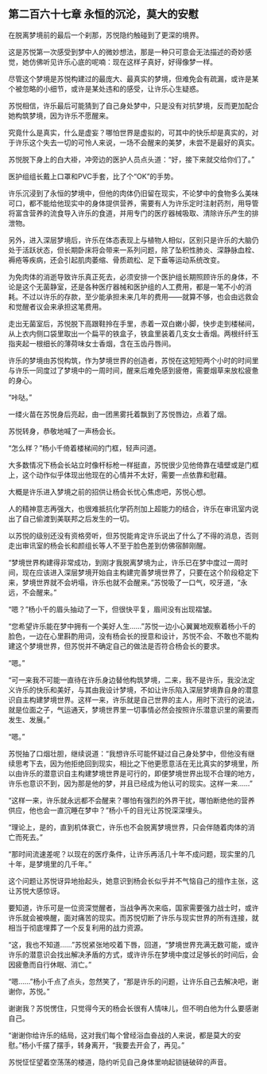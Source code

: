 ## 第二百六十七章 永恒的沉沦，莫大的安慰
在脱离梦境前的最后一个刹那，苏悦隐约触碰到了更深的境界。

这是苏悦第一次感受到梦中人的微妙想法，那是一种只可意会无法描述的奇妙感觉，她仿佛听见许乐心底的呢喃：现在这样子真好，好得像梦一样。

尽管这个梦境是苏悦构建过的最庞大、最真实的梦境，但难免会有疏漏，或许是某个被忽略的小细节，或许是某处违和的感受，让许乐心生疑惑。

苏悦相信，许乐最后可能猜到了自己身处梦中，只是没有对抗梦境，反而更加配合她构筑梦境，因为许乐不愿醒来。

究竟什么是真实，什么是虚妄？哪怕世界是虚拟的，可其中的快乐却是真实的，对于许乐这个失去一切的可怜人来说，一场不会醒来的美梦，未尝不是最好的真实。

苏悦脱下身上的白大褂，冲旁边的医护人员点头道：“好，接下来就交给你们了。”

医护组组长戴上口罩和PVC手套，比了个“OK”的手势。

许乐沉浸到了永恒的梦境中，但他的肉体仍旧留在现实，不论梦中的食物多么美味可口，都不能给他现实中的身体提供营养，需要有人为许乐定时注射药剂，用导管将富含营养的流食导入许乐的食道，并用专门的医疗器械吸取、清除许乐产生的排泄物。

另外，进入深层梦境后，许乐在体态表现上与植物人相似，区别只是许乐的大脑仍处于活跃状态，但长期卧床将会带来一系列问题，除了坠积性肺炎、深静脉血栓、褥疮等疾病，还会引起肌肉萎缩、骨质疏松、足下垂等运动系统改变。

为免肉体的消逝导致许乐真正死去，必须安排一个医护组长期照顾许乐的身体，不论是这个无菌静室，还是各种医疗器械和医护组的人工费用，都是一笔不小的消耗。不过以许乐的存款，至少能承担未来几年的费用——就算不够，也会由远救会和觉醒者议会来承担这笔费用。

走出无菌室后，苏悦脱下高跟鞋拎在手里，赤着一双白嫩小脚，快步走到楼梯间，从上衣内侧口袋里取出一个扁平的铁盒子，铁盒里装着几支女士香烟。两根纤纤玉指夹起一根细长的薄荷味女士香烟，含在玉齿丹唇间。

许乐的梦境由苏悦构筑，作为梦境世界的创造者，苏悦在这短短两个小时的时间里与许乐一同度过了梦境中的一周时间，醒来后难免感到疲倦，需要烟草来放松疲惫的身心。

“咔哒。”

一缕火苗在苏悦身后亮起，由一团黑雾托着飘到了苏悦唇边，点着了烟。

苏悦转身，恭敬地喊了一声杨会长。

“怎么样？”杨小千倚着楼梯间的门框，轻声问道。

大多数情况下杨会长站立时像杆标枪一样挺直，苏悦很少见他倚靠在墙壁或是门框上，这个动作似乎体现出他现在的心情并不太好，需要一点依靠和慰藉。

大概是许乐进入梦境之前的招供让杨会长忧心焦虑吧，苏悦心想。

人的精神意志再强大，也很难抵抗化学药剂加上超能力的结合，许乐在审讯室内说出了自己偷渡到美联邦之后发生的一切。

以苏悦的级别还没有资格旁听，但苏悦能肯定许乐说出了什么了不得的消息，否则走出审讯室的杨会长和颜组长等人不至于脸色差到仿佛宿醉刚醒。

“梦境世界构建得非常成功，到刚才我脱离梦境为止，许乐已在梦中度过一周时间，现在应该进入深层梦境开始自主构建完善梦境世界了，只要在这个阶段稳定下来，梦境世界就不会坍塌，许乐也就不会醒来。”苏悦吸了一口气，咬牙道，“永远，不会醒来。”

“嗯？”杨小千的眉头抽动了一下，但很快平复，眉间没有出现褶皱。

“您希望许乐能在梦中拥有一个美好人生……”苏悦一边小心翼翼地观察着杨小千的脸色，一边在心里斟酌用词，没有杨会长的授意和设计，苏悦不会、不敢也不能构建这个梦境世界，但苏悦并不确定自己的做法是否符合杨会长的要求。

“嗯。”

“可一来我不可能一直待在许乐身边替他构筑梦境，二来，我不是许乐，我没法定义许乐的快乐和美好，与其由我设计梦境，不如让许乐陷入深层梦境靠自身的潜意识自主构建梦境世界。这样一来，许乐就是自己世界的主人，用时下流行的说法，就是位面之子，气运通天，梦境世界里一切事情必然会按照许乐潜意识里的需要而发生、发展。”

“嗯。”

苏悦抽了口烟壮胆，继续说道：“我想许乐可能怀疑过自己身处梦中，但他没有继续思考下去，因为他拒绝回到现实，相比之下他更愿意活在无比真实的梦境里，所以由许乐的潜意识自主构建梦境世界是可行的，即便梦境世界出现不合理的地方，许乐也意识不到，因为那是他的梦，并且已经成为他认可的现实。这样一来……”

“这样一来，许乐就永远都不会醒来？哪怕有强烈的外界干扰，哪怕断绝他的营养供应，他也会一直沉睡在梦中？”杨小千的目光让苏悦深深埋头。

“理论上，是的，直到机体衰亡，许乐也不会脱离梦境世界，只会伴随着肉体的消亡而死去。”

“那时间流速差呢？以现在的医疗条件，让许乐再活几十年不成问题，现实里的几十年，是梦境里的几千年。”

这个问题让苏悦讶异地抬起头，她意识到杨会长似乎并不气恼自己的擅作主张，这让苏悦大感惊讶。

要知道，许乐可是一位资深觉醒者，当战争再次来临，国家需要强力战士时，或许许乐就会被唤醒，面对痛苦的现实。而苏悦切断了许乐与现实世界的所有连接，就相当于彻底埋葬了一个反复利用的战力资源。

“这，我也不知道……”苏悦紧张地咬着下唇，回道，“梦境世界充满无数可能，或许许乐的潜意识会找出解决矛盾的方式，或许许乐在梦境中度过足够长的时间后，会因疲惫而自行休眠、消亡。”

“嗯……”杨小千点了点头，忽然笑了，“那是许乐的问题，让许乐自己去解决吧，谢谢你，苏悦。”

谢谢我？苏悦愣住，只觉得今天的杨会长很有人情味儿，但不明白他为什么要感谢自己。

“谢谢你给许乐的结局，这对我们每个曾经浴血奋战的人来说，都是莫大的安慰。”杨小千摆了摆手，转身离开，“我要去开会了，再见。”

苏悦怔怔望着空荡荡的楼道，隐约听见自己身体里响起锁链破碎的声音。

